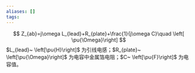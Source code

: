 ```yaml
---
aliases: []
tags:
---
```

$$
Z_{ab}=j\omega L_{lead}+R_{plate}+\frac{1}{j\omega C}\quad \left[ \pu{\Omega}\right]
$$
$L_{lead}~ \left[\pu{H}\right]$ 为引线电感；$R_{plate}~ \left[\pu{\Omega}\right]$ 为电容中金属箔电阻；$C~ \left[\pu{F}\right]$ 为电容值。